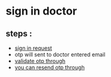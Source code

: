 # sign in doctor

## steps :

- [sign in request](https://documenter.getpostman.com/view/12318086/2sA3Bt3pg1#c3c7417c-ffba-4930-b5ae-9a34c3b62cea)
- otp will sent to doctor entered email
- [validate otp through](https://documenter.getpostman.com/view/12318086/2sA3Bt3pg1#12b52338-c908-484c-95f0-3d649575a346)
- [you can resend otp through](https://documenter.getpostman.com/view/12318086/2sA3Bt3pg1#36182b1e-3274-4e41-b7c6-6877924899a9)
